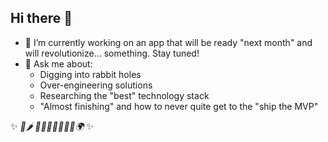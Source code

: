 ## Hi there 👋

- 🔭 I’m currently working on an app that will be ready "next month" and will revolutionize... something. Stay tuned!
- 💬 Ask me about:
  - Digging into rabbit holes
  - Over-engineering solutions
  - Researching the "best" technology stack
  - "Almost finishing" and how to never quite get to the "ship the MVP"

✨ _💃🌶️ 🏊‍♂️🚴‍♂️🏃‍♂️🌱🌍_ ✨

<!--
**KarlComSe/KarlComSe** is a ✨ _special_ ✨ repository because its `README.md` (this file) appears on your GitHub profile.

Here are some ideas to get you started:

- 🔭 I’m currently working on ...
- 🌱 I’m currently learning ...
- 👯 I’m looking to collaborate on ...
- 🤔 I’m looking for help with ...
- 💬 Ask me about ...
- 📫 How to reach me: ...
- 😄 Pronouns: ...
- ⚡ Fun fact: ...
-->
